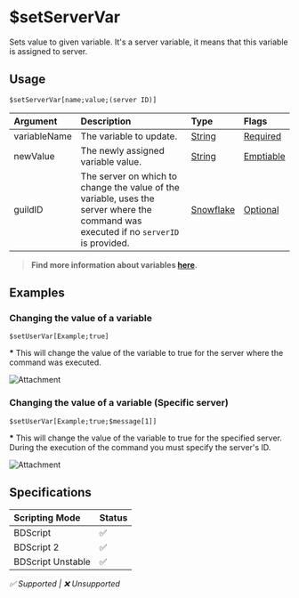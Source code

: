 # $setServerVar
Sets value to given variable. It's a server variable, it means that this variable is assigned to server.

## Usage
```
$setServerVar[name;value;(server ID)]
```

| Argument | Description | Type | Flags |
| :---- | :---- | :---- | :---- |
| variableName | The variable to update. | [String](/src/resources/arguments/types.md#string) | [Required](/src/resources/arguments/flags.md#required)
| newValue | The newly assigned variable value. | [String](/src/resources/arguments/types.md#string) | [Emptiable](/src/resources/arguments/flags.md#emptiable)
| guildID  | The server on which to change the value of the variable, uses the server where the command was executed if no `serverID` is provided. | [Snowflake](/src/resources/arguments/types.md#snowflake) | [Optional](/src/resources/arguments/flags.md#optional)

> **Find more information about variables [here](/src/guides/variables.md).**

## Examples
### Changing the value of a variable
```
$setUserVar[Example;true]
```
**\*** This will change the value of the variable to true for the server where the command was executed.

![Attachment](https://cdn.discordapp.com/attachments/967164752390398003/967164781951873074/Screenshot_20220422-2347012.png)

### Changing the value of a variable (Specific server)
```
$setUserVar[Example;true;$message[1]]
```
**\*** This will change the value of the variable to true for the specified server. During the execution of the command you must specify the server's ID.

![Attachment](https://cdn.discordapp.com/attachments/967164752390398003/967165991077421146/Screenshot_20220422-2351582.png)

## Specifications
| Scripting Mode | Status
| :---- | :---- |
| BDScript | ✅ |
| BDScript 2 | ✅ |
| BDScript Unstable | ✅ |

*✅ Supported | ❌ Unsupported*
